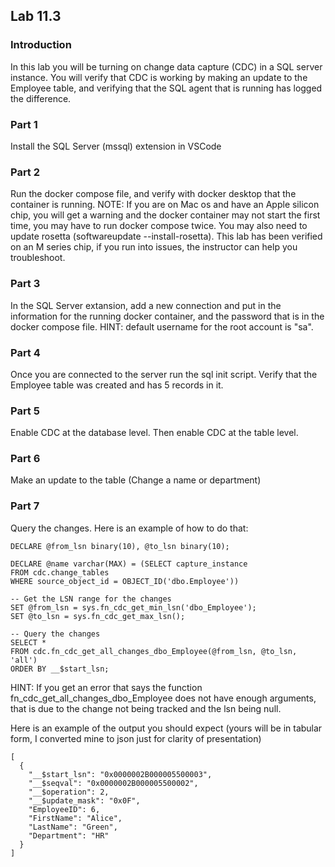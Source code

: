 ## Lab 11.3

### Introduction
In this lab you will be turning on change data capture (CDC) in a SQL server instance. You will verify that CDC is working by making an update to the Employee table, and verifying that the SQL agent that is running has logged the difference. 

### Part 1
Install the SQL Server (mssql) extension in VSCode

### Part 2
Run the docker compose file, and verify with docker desktop that the container is running. NOTE: If you are on Mac os and have an Apple silicon chip, you will get a warning and the docker container may not start the first time, you may have to run docker compose twice. You may also need to update rosetta (softwareupdate --install-rosetta).  This lab has been verified on an M series chip, if you run into issues, the instructor can help you troubleshoot. 

### Part 3
In the SQL Server extansion, add a new connection and put in the information for the running docker container, and the password that is in the docker compose file. HINT: default username for the root account is "sa".

### Part 4
Once you are connected to the server run the sql init script. Verify that the Employee table was created and has 5 records in it. 

### Part 5 
Enable CDC at the database level. Then enable CDC at the table level. 

### Part 6
Make an update to the table (Change a name or department) 

### Part 7  
Query the changes. Here is an example of how to do that: 

```
DECLARE @from_lsn binary(10), @to_lsn binary(10);

DECLARE @name varchar(MAX) = (SELECT capture_instance
FROM cdc.change_tables
WHERE source_object_id = OBJECT_ID('dbo.Employee'))

-- Get the LSN range for the changes
SET @from_lsn = sys.fn_cdc_get_min_lsn('dbo_Employee');
SET @to_lsn = sys.fn_cdc_get_max_lsn();

-- Query the changes
SELECT *
FROM cdc.fn_cdc_get_all_changes_dbo_Employee(@from_lsn, @to_lsn, 'all')
ORDER BY __$start_lsn;
```

HINT: If you get an error that says the function fn_cdc_get_all_changes_dbo_Employee does not have enough arguments, that is due to the change not being tracked and the lsn being null. 

Here is an example of the output you should expect (yours will be in tabular form, I converted mine to json just for clarity of presentation)

```
[
  {
    "__$start_lsn": "0x0000002B000005500003",
    "__$seqval": "0x0000002B000005500002",
    "__$operation": 2,
    "__$update_mask": "0x0F",
    "EmployeeID": 6,
    "FirstName": "Alice",
    "LastName": "Green",
    "Department": "HR"
  }
]
```